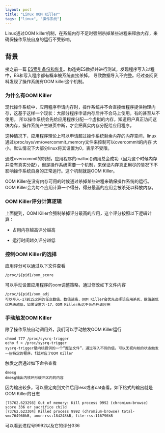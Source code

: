 ```yaml
---
layout: post
title: "Linux OOM Killer"
tags: ["linux", "操作系统"]
---
```


Linux通过OOM killer机制，在系统内存不足时强制杀掉某些进程来释放内存，来确保操作系统自身的运行不受影响。

## 背景
接之前一篇 [ES索引备份和恢复](ES索引备份和恢复.md)。构造完ES数据并进行测试，发现程序写入过程中，ES和写入程序都有概率被系统直接杀掉，
导致数据导入不完整。经过查阅资料发现了操作系统有OOM killer这个机制。


### 为什么有OOM Killer

现代操作系统中，应用程序申请内存时，操作系统并不会直接给程序提供物理内存，这基于这样一个现状：大部分程序申请内存后并不会马上使用，有的甚至从不使用。
所以操作系统会先给应用程序分配一个虚拟的内存，知道用户真正访问这块内存，操作系统产生缺页中断，才会把真实内存分配给应用程序。


这种情况下，应用程序理论上可以申请超过操作系统剩余内存的内存空间，linux通过/proc/sys/vm/overcommit_memory文件来控制可以overcommit的内存
大小。默认情况下大部分linux将其设置为0，表示不受限。


通过overcommit的机制，应用程序的malloc()调用总会成功（因为这个时候内存并没有真实分配），但是操作系统需要一个机制，来保证内存真正用尽的情况下不
影响操作系统自身的正常运行。这个机制就是OOM Killer。



OOM Killer在没有内存可用的时候通过杀掉某些进程来确保操作系统的运行。OOM Killer会为每个应用计算一个得分，得分最高的应用会被杀死以释放内存。



### OOM Killer评分计算逻辑

上面提到，OOM Killer会强制杀掉评分最高的应用，这个评分按照以下逻辑计算：

+ 占用内存越高评分越高

+ 运行时间越久评分越低

### 控制OOM Killer的选择

应用评分可以通过以下文件查看

```
/proc/${pid}/oom_score
```

可以手动设置应用程序的oom调整策略，通过修改如下文件内容

```
/proc/${pid}/oom_adj
可以写入-17到15之间的任意数值，数值越高，OOM Killer会优先选择该应用杀死，数值越低优先级越低，如果设置为-17，OOM Killer永远不会杀死该应用
```



### 手动触发OOM Killer

除了操作系统自动调用外，我们可以手动触发OOM Killer运行

```
chmod 777 /proc/sysrq-trigger
echo f > /proc/sysrq-trigger
sysrq-trigger是内核提供的一个“魔法文件”，通过写入不同的值，可以无视内核的状态触发一些特定的程序。f就对应了OOM Killer
```

触发之后通过如下命令查看

```
dmesg
dmesg输出内核环形缓冲区内的内容
```

因为输出较多，可以重定向到文件后用less或者cat查看。如下格式的输出就是OOM Killer的日志

```
[73762.623298] Out of memory: Kill process 9992 (chromium-browse) score 336 or sacrifice child
[73762.623304] Killed process 9992 (chromium-browse) total-vm:764960kB, anon-rss:184248kB, file-rss:116796kB
```

可以看到进程号9992以及它的评分336

